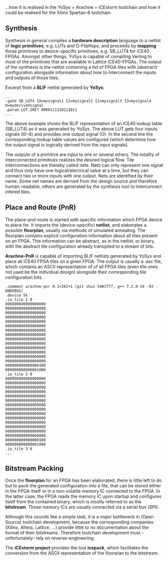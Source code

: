 ...how it is realised in the YoSys + Arachne + iCEstorm toolchain
and
how it could be realised for the Xilinx Spartan-6 toolchain.

## Synthesis

Synthesis in general compiles a **hardware description** language
to a netlist of **logic primitives**, e.g. LUTs and D-Flipflops,
and proceeds by **mapping** those primitives to device-specific primitives, e.g. SB_LUT4 for iCE40 FPGAs.
Amongst other things,
YoSys is capable of compiling Verilog
to most of the primitives that are available in Lattice iCE40-FPGAs.
The output of the synthesis is the netlist
containing a list of FPGA tiles with (abstract) configuration
alongside information about how to interconnect the inputs and outputs of those tiles.

Excerpt from a **BLIF** netlist generated by **YoSys**:
```blif
...
.gate SB_LUT4 I0=mysignal1 I1=mysignal2 I2=mysignal3 I3=mysignal4 O=myderivedsignal
.param LUT_INIT 0000111110111011
...
```
The above example shows the BLIF representation of an iCE40 lookup table (SB_LUT4)
as it was generated by YoSys.
The above LUT gets four inputs signals (I0-4) and provides one output signal (O).
In the second line the corresponding lookup table values are configured
(which determine how the output signal is logically derived from the input signals).

The outputs of a primitive are input to one or several others.
The totality of interconnected primitives
realizes the desired logical flow.
Tile interconnections are thereby called nets.
Nets can only represent one signal
and thus only have one logical/electrical value at a time,
but they can connect two or more inputs with one output.
Nets are identified by their name.
Some net names are derived from the design source and therefore human-readable,
others are generated by the synthesis tool to interconnect infered tiles.

## Place and Route (PnR)

The place-and-route is started
with specific information which FPGA device to place for.
It imports the (device-specific) **netlist**,
and elaborates a possible **floorplan**,
usually via methods of simulated annealing.
The floorplan contains explicit configuration information
about all tiles
present on an FPGA.
This information can be abstract, as in the netlist,
or binary, with the abstract tile configuration already transpiled to a stream of bits.

**Arachne-PnR** is capable of importing BLIF netlists
generated by YoSys
and place all iCE40 FPGA tiles on a given FPGA.
The output is usually a .asc file,
which contains an ASCII representation of of all FPGA tiles
(even the ones not used be the individual design)
alongside their corresponding tile configuration bits.

```asc
.comment arachne-pnr 0.1+262+1 (git sha1 5403777, g++ 7.2.0-19 -O3 -DNDEBUG)
.device 5k
.io_tile 1 0
000000000000000000
000000000000000000
000000000000000000
000000000000000000
000000000000000000
000000000000000000
000000000000000000
000000000000000000
000000000000000000
000000000000000000
000000000000000000
000000000000000000
000000000000000000
000000000000000000
000000000000000100
000000000000001000
.io_tile 2 0
000000000000000000
000000000000000000
000000000000000000
000000000000000000
000000000000000000
000000000000000000
000000000000000000
000000000000000000
000000000000000000
000000000000000000
000000000000000000
000000000000000000
000000000000000000
000000000000000000
000000000000000100
000000000000001000
.io_tile 3 0
...
```

## Bitstream Packing

Once the **floorplan** for an FPGA has been elaborated,
there is little left to do but to pack the generated configuration
into a file,
that can be stored either in the FPGA itself
or in a non-volatile memory IC connected to the FPGA.
In the latter case,
the FPGA reads the memory IC upon startup
and configures itself from the contained binary,
which is mostly referred to as the **bitstream**.
Those memory ICs are usually connected via a serial bus (SPI).

Although this sounds like a simple task,
it is a major bottleneck in (Open Source) toolchain development,
because the corresponding companies (Xilinx, Altera, Lattice, ...)
provide little to no documentation about the format of their bitstreams.
Therefore toolchain development must -unfortunately-
rely on reverse-engineering.

The **iCEstorm project** provides the tool **icepack**,
which facilitates the conversion
from the ASCII representation of the floorplan
to the bitstream.

